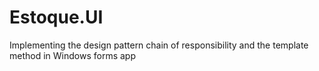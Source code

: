 # Estoque.UI

Implementing the design pattern chain of responsibility and the template method in Windows forms app

